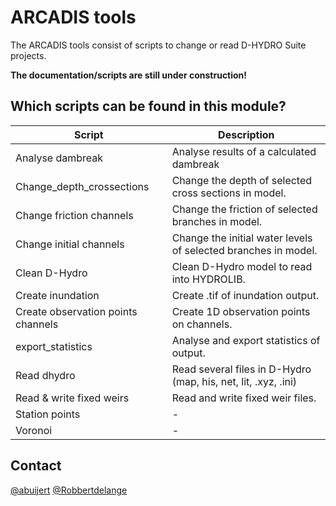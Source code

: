 # ARCADIS tools
The ARCADIS tools consist of scripts to change or read D-HYDRO Suite projects.

**The documentation/scripts are still under construction!**

## Which scripts can be found in this module?
Script		| Description
------------- | -------------
Analyse dambreak  | Analyse results of a calculated dambreak
Change_depth_crossections  | Change the depth of selected cross sections in model.
Change friction channels  | Change the friction of selected branches in model.
Change initial channels  | Change the initial water levels of selected branches in model.
Clean D-Hydro  | Clean D-Hydro model to read into HYDROLIB.
Create inundation  | Create .tif of inundation output.
Create observation points channels  | Create 1D observation points on channels.
export_statistics | Analyse and export statistics of output.
Read dhydro | Read several files in D-Hydro (map, his, net, lit, .xyz, .ini)
Read & write fixed weirs | Read and write fixed weir files.
Station points  | -
Voronoi | -

## Contact
[@abuijert]( https://github.com/abuijert )
[@Robbertdelange]( https://github.com/Robbertdelange )
